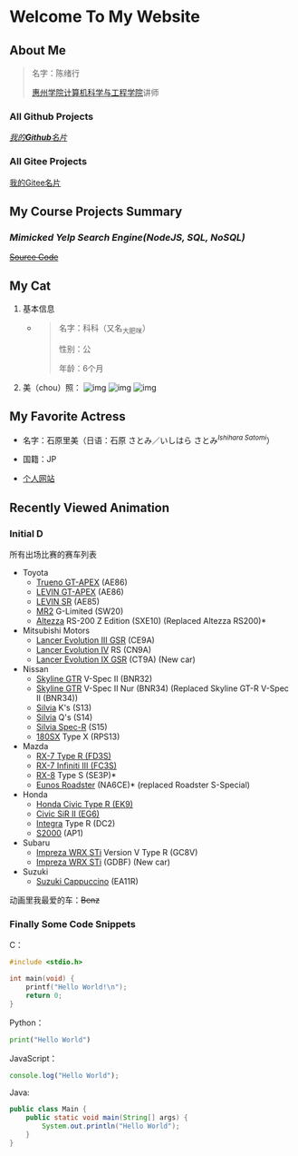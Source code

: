 # Welcome To My Website

## About Me

> 名字：陈绪行
>
> [惠州学院计算机科学与工程学院](https://cs.hzu.edu.cn/)讲师

### All Github Projects

<u>*[我的**Github**名片](https://github.com/xuhangc/)*</u>

### All Gitee Projects

[我的Gitee名片](https://gitee.com/lkljty)

<!--这一段你看不到嘿嘿气不气-->

## My Course Projects Summary

### **_Mimicked Yelp Search Engine(NodeJS, SQL, NoSQL)_**

~~[Source Code]()~~

## My Cat

1. 基本信息

   - > 名字：科科（又名<sub>大肥咪</sub>）
     >
     > 性别：公
     >
     > 年龄：6个月

2. 美（chou）照：
![img](./cat3.jpg)
![img](./cat2.jpg)
![img](./cat1.jpg)

## My Favorite Actress

- 名字：石原里美（日语：石原 さとみ／いしはら さとみ<sup>*Ishihara Satomi*</sup>）

+ 国籍：JP

* [个人网站](http://www.horipro.co.jp/ishiharasatomi/)

## Recently Viewed Animation

### Initial D

所有出场比赛的赛车列表

- Toyota
  - [Trueno GT-APEX](https://en.wikipedia.org/wiki/Toyota_AE86) (AE86)
  - [LEVIN GT-APEX](https://en.wikipedia.org/wiki/Toyota_AE86) (AE86)
  - [LEVIN SR](https://en.wikipedia.org/wiki/Toyota_AE85) (AE85)
  - [MR2](https://en.wikipedia.org/wiki/Toyota_MR2#W20) G-Limited (SW20)
  - [Altezza](https://en.wikipedia.org/wiki/Lexus_IS#XE10) RS-200 Z Edition (SXE10) (Replaced Altezza RS200)*
- Mitsubishi Motors
  - [Lancer Evolution III GSR](https://en.wikipedia.org/wiki/Mitsubishi_Lancer_Evolution#Evolution_III) (CE9A)
  - [Lancer Evolution IV](https://en.wikipedia.org/wiki/Mitsubishi_Lancer_Evolution#Evolution_IV) RS (CN9A)
  - [Lancer Evolution IX GSR](https://en.wikipedia.org/wiki/Mitsubishi_Lancer_Evolution#Evolution_IX) (CT9A) (New car)
- Nissan
  - [Skyline GTR](https://en.wikipedia.org/wiki/Nissan_Skyline_GT-R#R32) V-Spec II (BNR32)
  - [Skyline GTR](https://en.wikipedia.org/wiki/Nissan_Skyline_GT-R#R34) V-Spec II Nur (BNR34) (Replaced Skyline GT-R V-Spec II (BNR34))
  - [Silvia](https://en.wikipedia.org/wiki/Nissan_Silvia#S13) K's (S13)
  - [Silvia](https://en.wikipedia.org/wiki/Nissan_Silvia#S14) Q's (S14)
  - [Silvia Spec-R](https://en.wikipedia.org/wiki/Nissan_Silvia#S15) (S15)
  - [180SX](https://en.wikipedia.org/wiki/Nissan_180SX) Type X (RPS13)
- Mazda
  - [RX-7 Type R (FD3S)](https://en.wikipedia.org/wiki/Mazda_RX-7#FD)
  - [RX-7 Infiniti III (FC3S)](https://en.wikipedia.org/wiki/Mazda_RX-7#FC)
  - [RX-8](https://en.wikipedia.org/wiki/Mazda_RX-8) Type S (SE3P)*
  - [Eunos Roadster](https://en.wikipedia.org/wiki/Mazda_MX-5_(NA)) (NA6CE)* (replaced Roadster S-Special)
- Honda
  - [Honda Civic Type R (EK9)](https://en.wikipedia.org/wiki/Honda_Civic_Type_R#EK9)
  - [Civic SiR II (EG6)](https://en.wikipedia.org/wiki/Honda_Civic_Si#1992–95)
  - [Integra](https://en.wikipedia.org/wiki/Honda_Integra#DB6-DB9,_DC1-DC2,_DC4) Type R (DC2)
  - [S2000](https://en.wikipedia.org/wiki/Honda_S2000#AP1) (AP1)
- Subaru
  - [Impreza WRX STi](https://en.wikipedia.org/wiki/Subaru_Impreza#GC) Version V Type R (GC8V)
  - [Impreza WRX STi](https://en.wikipedia.org/wiki/Subaru_Impreza_(second_generation)#Second_facelift) (GDBF) (New car)
- Suzuki
  - [Suzuki Cappuccino](https://en.wikipedia.org/wiki/Suzuki_Cappuccino) (EA11R)

动画里我最爱的车：~~Benz~~

### Finally Some Code Snippets

C：

```c
#include <stdio.h>

int main(void) {
	printf("Hello World!\n");
	return 0;
}
```

Python：

```python
print("Hello World")
```

JavaScript：

```javascript
console.log("Hello World");
```

Java:

```java
public class Main {
	public static void main(String[] args) {
		System.out.println("Hello World");
	}
}
```

